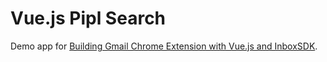 # Vue.js Pipl Search

Demo app for [Building Gmail Chrome Extension with Vue.js and InboxSDK](https://dev.to/mikeeus/building-gmailchrome-extension-with-vuejs-and-inboxsdk-20ah).